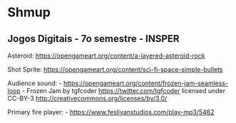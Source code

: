 # Shmup

## Jogos Digitais - 7o semestre - INSPER

Asteroid: https://opengameart.org/content/a-layered-asteroid-rock

Shot Sprite: https://opengameart.org/content/sci-fi-space-simple-bullets

Audience sound: 
    - https://opengameart.org/content/frozen-jam-seamless-loop
    - Frozen Jam by tgfcoder <https://twitter.com/tgfcoder> licensed under CC-BY-3 <http://creativecommons.org/licenses/by/3.0/>

Primary fire player:
    - https://www.fesliyanstudios.com/play-mp3/5462